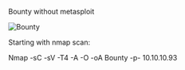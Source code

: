 Bounty without metasploit

![Bounty](https://user-images.githubusercontent.com/55708909/91937841-71a32b80-ed10-11ea-9fcd-60ef1af791ef.png)

Starting with nmap scan:

Nmap -sC -sV -T4 -A -O -oA Bounty -p- 10.10.10.93
